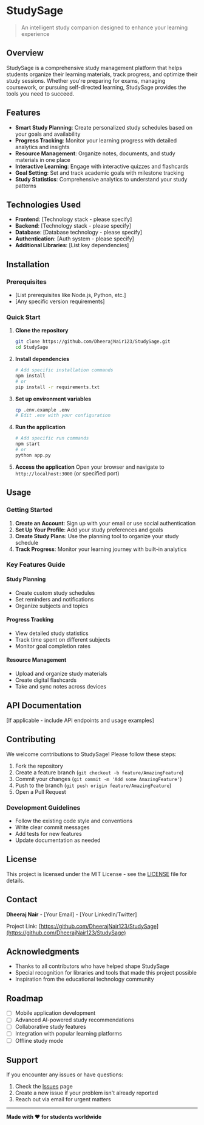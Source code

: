 # StudySage

> An intelligent study companion designed to enhance your learning experience

## Overview

StudySage is a comprehensive study management platform that helps students organize their learning materials, track progress, and optimize their study sessions. Whether you're preparing for exams, managing coursework, or pursuing self-directed learning, StudySage provides the tools you need to succeed.

## Features

- **Smart Study Planning**: Create personalized study schedules based on your goals and availability
- **Progress Tracking**: Monitor your learning progress with detailed analytics and insights
- **Resource Management**: Organize notes, documents, and study materials in one place
- **Interactive Learning**: Engage with interactive quizzes and flashcards
- **Goal Setting**: Set and track academic goals with milestone tracking
- **Study Statistics**: Comprehensive analytics to understand your study patterns

## Technologies Used

- **Frontend**: [Technology stack - please specify]
- **Backend**: [Technology stack - please specify]
- **Database**: [Database technology - please specify]
- **Authentication**: [Auth system - please specify]
- **Additional Libraries**: [List key dependencies]

## Installation

### Prerequisites

- [List prerequisites like Node.js, Python, etc.]
- [Any specific version requirements]

### Quick Start

1. **Clone the repository**
   ```bash
   git clone https://github.com/DheerajNair123/StudySage.git
   cd StudySage
   ```

2. **Install dependencies**
   ```bash
   # Add specific installation commands
   npm install
   # or
   pip install -r requirements.txt
   ```

3. **Set up environment variables**
   ```bash
   cp .env.example .env
   # Edit .env with your configuration
   ```

4. **Run the application**
   ```bash
   # Add specific run commands
   npm start
   # or
   python app.py
   ```

5. **Access the application**
   Open your browser and navigate to `http://localhost:3000` (or specified port)

## Usage

### Getting Started

1. **Create an Account**: Sign up with your email or use social authentication
2. **Set Up Your Profile**: Add your study preferences and goals
3. **Create Study Plans**: Use the planning tool to organize your study schedule
4. **Track Progress**: Monitor your learning journey with built-in analytics

### Key Features Guide

#### Study Planning
- Create custom study schedules
- Set reminders and notifications
- Organize subjects and topics

#### Progress Tracking
- View detailed study statistics
- Track time spent on different subjects
- Monitor goal completion rates

#### Resource Management
- Upload and organize study materials
- Create digital flashcards
- Take and sync notes across devices

## API Documentation

[If applicable - include API endpoints and usage examples]

## Contributing

We welcome contributions to StudySage! Please follow these steps:

1. Fork the repository
2. Create a feature branch (`git checkout -b feature/AmazingFeature`)
3. Commit your changes (`git commit -m 'Add some AmazingFeature'`)
4. Push to the branch (`git push origin feature/AmazingFeature`)
5. Open a Pull Request

### Development Guidelines

- Follow the existing code style and conventions
- Write clear commit messages
- Add tests for new features
- Update documentation as needed

## License

This project is licensed under the MIT License - see the [LICENSE](LICENSE) file for details.

## Contact

**Dheeraj Nair** - [Your Email] - [Your LinkedIn/Twitter]

Project Link: [https://github.com/DheerajNair123/StudySage](https://github.com/DheerajNair123/StudySage)

## Acknowledgments

- Thanks to all contributors who have helped shape StudySage
- Special recognition for libraries and tools that made this project possible
- Inspiration from the educational technology community

## Roadmap

- [ ] Mobile application development
- [ ] Advanced AI-powered study recommendations
- [ ] Collaborative study features
- [ ] Integration with popular learning platforms
- [ ] Offline study mode

## Support

If you encounter any issues or have questions:

1. Check the [Issues](https://github.com/DheerajNair123/StudySage/issues) page
2. Create a new issue if your problem isn't already reported
3. Reach out via email for urgent matters

---

**Made with ❤️ for students worldwide**
